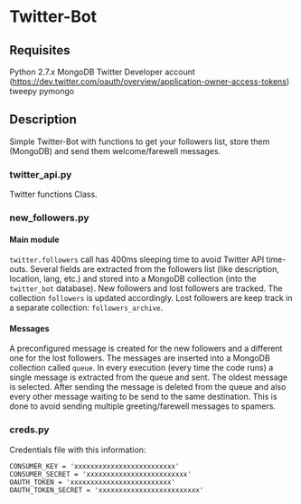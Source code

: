 # Twitter-Bot

## Requisites

Python 2.7.x
MongoDB
Twitter Developer account (https://dev.twitter.com/oauth/overview/application-owner-access-tokens)
tweepy
pymongo

## Description

Simple Twitter-Bot with functions to get your followers list, store them (MongoDB) and send them welcome/farewell messages.

### twitter_api.py

Twitter functions Class.

### new_followers.py

#### Main module

`twitter.followers` call has 400ms sleeping time to avoid Twitter API time-outs. Several fields are extracted from the followers list (like description, location, lang, etc.) and stored into a MongoDB collection (into the `twitter_bot` database). New followers and lost followers are tracked. The collection `followers` is updated accordingly. Lost followers are keep track in a separate collection: `followers_archive`.

#### Messages

A preconfigured message is created for the new followers and a different one for the lost followers. The messages are inserted into a MongoDB collection called `queue`. In every execution (every time the code runs) a single message is extracted from the queue and sent. The oldest message is selected. After sending the message is deleted from the queue and also every other message waiting to be send to the same destination. This is done to avoid sending multiple greeting/farewell messages to spamers.

### creds.py

Credentials file with this information:

```
CONSUMER_KEY = 'xxxxxxxxxxxxxxxxxxxxxxxxx'
CONSUMER_SECRET = 'xxxxxxxxxxxxxxxxxxxxxxxxx'
OAUTH_TOKEN = 'xxxxxxxxxxxxxxxxxxxxxxxxx'
OAUTH_TOKEN_SECRET = 'xxxxxxxxxxxxxxxxxxxxxxxxx'
```

